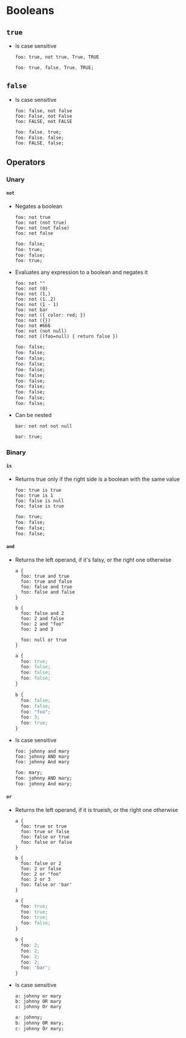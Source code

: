 # Booleans

## `true`

- Is case sensitive

  ~~~ lay
  foo: true, not true, True, TRUE
  ~~~

  ~~~ css
  foo: true, false, True, TRUE;
  ~~~

## `false`

- Is case sensitive

  ~~~ lay
  foo: false, not false
  foo: False, not False
  foo: FALSE, not FALSE
  ~~~

  ~~~ css
  foo: false, true;
  foo: False, false;
  foo: FALSE, false;
  ~~~

## Operators

### Unary

#### `not`

- Negates a boolean

  ~~~ lay
  foo: not true
  foo: not (not true)
  foo: not (not false)
  foo: not false
  ~~~

  ~~~ css
  foo: false;
  foo: true;
  foo: false;
  foo: true;
  ~~~

- Evaluates any expression to a boolean and negates it

  ~~~ lay
  foo: not ""
  foo: not (0)
  foo: not (1,)
  foo: not (1..2)
  foo: not (1 - 1)
  foo: not bar
  foo: not ({ color: red; })
  foo: not ({})
  foo: not #666
  foo: not (not null)
  foo: not ((foo=null) { return false })
  ~~~

  ~~~ css
  foo: false;
  foo: false;
  foo: false;
  foo: false;
  foo: false;
  foo: false;
  foo: false;
  foo: false;
  foo: false;
  foo: false;
  foo: false;
  ~~~

- Can be nested

  ~~~ lay
  bar: not not not null
  ~~~

  ~~~ css
  bar: true;
  ~~~

### Binary

#### `is`

- Returns true only if the right side is a boolean with the same value

  ~~~ lay
  foo: true is true
  foo: true is 1
  foo: false is null
  foo: false is true
  ~~~

  ~~~ css
  foo: true;
  foo: false;
  foo: false;
  foo: false;
  ~~~

#### `and`

- Returns the left operand, if it's falsy, or the right one otherwise

  ~~~ lay
  a {
    foo: true and true
    foo: true and false
    foo: false and true
    foo: false and false
  }

  b {
    foo: false and 2
    foo: 2 and false
    foo: 2 and "foo"
    foo: 2 and 3

    foo: null or true
  }
  ~~~

  ~~~ css
  a {
    foo: true;
    foo: false;
    foo: false;
    foo: false;
  }

  b {
    foo: false;
    foo: false;
    foo: "foo";
    foo: 3;
    foo: true;
  }
  ~~~

- Is case sensitive

  ~~~ lay
  foo: johnny and mary
  foo: johnny AND mary
  foo: johnny And mary
  ~~~

  ~~~ css
  foo: mary;
  foo: johnny AND mary;
  foo: johnny And mary;
  ~~~

#### `or`

- Returns the left operand, if it is trueish, or the right one otherwise

  ~~~ lay
  a {
    foo: true or true
    foo: true or false
    foo: false or true
    foo: false or false
  }

  b {
    foo: false or 2
    foo: 2 or false
    foo: 2 or "foo"
    foo: 2 or 3
    foo: false or 'bar'
  }
  ~~~

  ~~~ css
  a {
    foo: true;
    foo: true;
    foo: true;
    foo: false;
  }

  b {
    foo: 2;
    foo: 2;
    foo: 2;
    foo: 2;
    foo: 'bar';
  }
  ~~~

- Is case sensitive

  ~~~ lay
  a: johnny or mary
  b: johnny OR mary
  c: johnny Or mary
  ~~~

  ~~~ css
  a: johnny;
  b: johnny OR mary;
  c: johnny Or mary;
  ~~~

